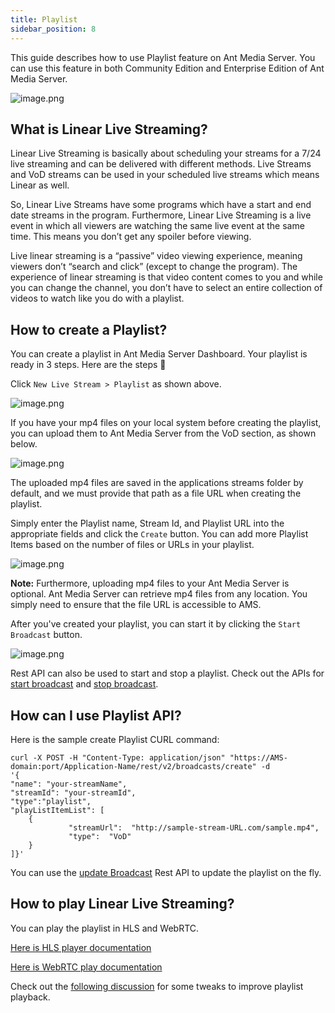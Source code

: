 ```yaml
---
title: Playlist
sidebar_position: 8
---
```


This guide describes how to use Playlist feature on Ant Media Server. You can use this feature in both Community Edition and Enterprise Edition of Ant Media Server.

![image.png](@site/static/img/image(2).png)

## What is Linear Live Streaming?

Linear Live Streaming is basically about scheduling your streams for a 7/24 live streaming and can be delivered with different methods. Live Streams and VoD streams can be used in your scheduled live streams which means Linear as well.

So, Linear Live Streams have some programs which have a start and end date streams in the program. Furthermore, Linear Live Streaming is a live event in which all viewers are watching the same live event at the same time. This means you don’t get any spoiler before viewing.

Live linear streaming is a “passive” video viewing experience, meaning viewers don’t “search and click” (except to change the program). The experience of linear streaming is that video content comes to you and while you can change the channel, you don’t have to select an entire collection of videos to watch like you do with a playlist.

## How to create a Playlist?

You can create a playlist in Ant Media Server Dashboard. Your playlist is ready in 3 steps. Here are the steps 🙂

Click `New Live Stream > Playlist` as shown above.

![image.png](@site/static/img/publish-live-stream/playlist/playlist.png)

If you have your mp4 files on your local system before creating the playlist, you can upload them to Ant Media Server from the VoD section, as shown below.

![image.png](@site/static/img/publish-live-stream/playlist/vod-upload.png)

The uploaded mp4 files are saved in the applications streams folder by default, and we must provide that path as a file URL when creating the playlist.

Simply enter the Playlist name, Stream Id, and Playlist URL into the appropriate fields and click the ```Create``` button. You can add more Playlist Items based on the number of files or URLs in your playlist.

![image.png](@site/static/img/publish-live-stream/playlist/create-playlist.png)

**Note:** Furthermore, uploading mp4 files to your Ant Media Server is optional. Ant Media Server can retrieve mp4 files from any location. You simply need to ensure that the file URL is accessible to AMS.

After you've created your playlist, you can start it by clicking the ```Start Broadcast``` button.

![image.png](@site/static/img/publish-live-stream/playlist/start-playlist.png)

Rest API can also be used to start and stop a playlist. Check out the APIs for [start broadcast](https://antmedia.io/rest/#/BroadcastRestService/startStreamSourceV2) and [stop broadcast](https://antmedia.io/rest/#/BroadcastRestService/stopStreamingV2).

## How can I use Playlist API?

Here is the sample create Playlist CURL command:

    curl -X POST -H "Content-Type: application/json" "https://AMS-domain:port/Application-Name/rest/v2/broadcasts/create" -d 
    '{  
    "name": "your-streamName",
    "streamId": "your-streamId",
    "type":"playlist",
    "playListItemList": [
        {
                 "streamUrl":  "http://sample-stream-URL.com/sample.mp4",
                 "type":  "VoD"
        }
    ]}'
    
You can use the [update Broadcast](https://antmedia.io/rest/#/BroadcastRestService/updateBroadcast) Rest API to update the playlist on the fly.

## How to play Linear Live Streaming?

You can play the playlist in HLS and WebRTC.

[Here is HLS player documentation](/guides/playing-live-stream/hls-playing/)

[Here is WebRTC play documentation](/guides/playing-live-stream/webrtc-playing/)

Check out the [following discussion](https://github.com/orgs/ant-media/discussions/4879) for some tweaks to improve playlist playback.
